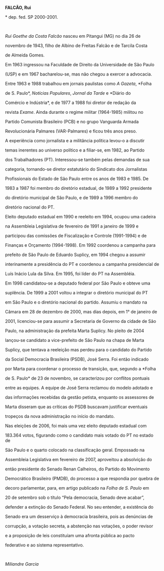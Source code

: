 **FALCÃO, Rui**



\* dep. fed. SP 2000-2001.



 



*Rui Goethe da Costa Falcão* nasceu em Pitangui (MG) no dia 26 de

novembro de 1943, filho de Albino de Freitas Falcão e de Tarcila Costa

de Almeida Gomes.



Em 1963 ingressou na Faculdade de Direito da Universidade de São Paulo

(USP) e em 1967 bacharelou-se, mas não chegou a exercer a advocacia.

Entre 1963 e 1988 trabalhou em jornais paulistas como *A Gazeta*, *Folha

de S. Paulo*, *Notícias Populares*, *Jornal da Tarde* e *Diário do

Comércio e Indústria*, e de 1977 a 1988 foi diretor de redação da

revista *Exame*. Ainda durante o regime militar (1964-1985) militou no

Partido Comunista Brasileiro (PCB) e no grupo Vanguarda Armada

Revolucionária Palmares (VAR-Palmares) e ficou três anos preso.



A experiência como jornalista e a militância política levou-o a discutir

temas inerentes ao universo político e a filiar-se, em 1982, ao Partido

dos Trabalhadores (PT). Interessou-se também pelas demandas de sua

categoria, tornando-se diretor estatutário do Sindicato dos Jornalistas

Profissionais do Estado de São Paulo entre os anos de 1983 e 1985. De

1983 a 1987 foi membro do diretório estadual, de 1989 a 1992 presidente

do diretório municipal de São Paulo, e de 1989 a 1996 membro do

diretório nacional do PT.



Eleito deputado estadual em 1990 e reeleito em 1994, ocupou uma cadeira

na Assembleia Legislativa de fevereiro de 1991 a janeiro de 1999 e

participou das comissões de Fiscalização e Controle (1991-1994) e de

Finanças e Orçamento (1994-1998). Em 1992 coordenou a campanha para

prefeito de São Paulo de Eduardo Suplicy, em 1994 chegou a assumir

interinamente a presidência do PT e coordenou a campanha presidencial de

Luís Inácio Lula da Silva. Em 1995, foi líder do PT na Assembléia.



Em 1998 candidatou-se a deputado federal por São Paulo e obteve uma

suplência. De 1999 a 2001 voltou a integrar o diretório municipal do PT

em São Paulo e o diretório nacional do partido. Assumiu o mandato na

Câmara em 28 de dezembro de 2000, mas dias depois, em 1° de janeiro de

2001, licenciou-se para assumir a Secretaria de Governo da cidade de São

Paulo, na administração da prefeita Marta Suplicy. No pleito de 2004

lançou-se candidato a vice-prefeito de São Paulo na chapa de Marta

Suplicy, que tentava a reeleição mas perdeu para o candidato do Partido

da Social Democracia Brasileira (PSDB), José Serra. Foi então indicado

por Marta para coordenar o processo de transição, que, segundo a *Folha

de S. Paulo* de 23 de novembro, se caracterizou por conflitos pontuais

entre as equipes. A equipe de José Serra reclamou do modelo adotado e

das informações recebidas da gestão petista, enquanto os assessores de

Marta disseram que as críticas do PSDB buscavam justificar eventuais

tropeços da nova administração no início do mandato.



Nas eleições de 2006, foi mais uma vez eleito deputado estadual com

183.364 votos, figurando como o candidato mais votado do PT no estado de

São Paulo e o quarto colocado na classificação geral. Empossado na

Assembleia Legislativa em fevereiro de 2007, aproveitou a absolvição do

então presidente do Senado Renan Calheiros, do Partido do Movimento

Democrático Brasileiro (PMDB), do processo a que respondia por quebra de

decoro parlamentar, para, em artigo publicado na *Folha de S. Paulo* em

20 de setembro sob o título “Pela democracia, Senado deve acabar”,

defender a extinção do Senado Federal. No seu entender, a existência do

Senado era um desserviço à democracia brasileira, pois as denúncias de

corrupção, a votação secreta, a abstenção nas votações, o poder revisor

e a proposição de leis constituíam uma afronta pública ao pacto

federativo e ao sistema representativo.



 



*Miliandre Garcia*



 



